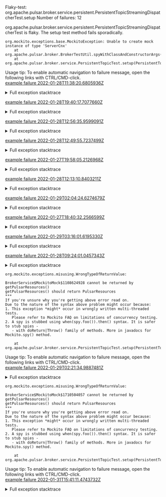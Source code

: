         
Flaky-test: org.apache.pulsar.broker.service.persistent.PersistentTopicStreamingDispatcherTest.setup
Number of failures: 12

org.apache.pulsar.broker.service.persistent.PersistentTopicStreamingDispatcherTest is flaky. The setup test method fails sporadically.

```
org.mockito.exceptions.base.MockitoException: Unable to create mock instance of type 'ServerCnx'
	at org.apache.pulsar.broker.BrokerTestUtil.spyWithClassAndConstructorArgs(BrokerTestUtil.java:43)
	at org.apache.pulsar.broker.service.PersistentTopicTest.setup(PersistentTopicTest.java:211)
```

Usage tip: To enable automatic navigation to failure message, open the following links with CTRL/CMD-click.  
[example failure 2022-01-28T11:38:20.6805936Z](https://github.com/apache/pulsar/runs/4979436344?check_suite_focus=true?check_suite_focus=true#step:9:2168)  


<details>
<summary>Full exception stacktrace</summary>
<code><pre>
org.mockito.exceptions.base.MockitoException: Unable to create mock instance of type 'ServerCnx'
	at org.apache.pulsar.broker.BrokerTestUtil.spyWithClassAndConstructorArgs(BrokerTestUtil.java:43)
	at org.apache.pulsar.broker.service.PersistentTopicTest.setup(PersistentTopicTest.java:211)
	at org.apache.pulsar.broker.service.persistent.PersistentTopicStreamingDispatcherTest.setup(PersistentTopicStreamingDispatcherTest.java:34)
	at org.testng.internal.MethodInvocationHelper.invokeMethod(MethodInvocationHelper.java:132)
	at org.testng.internal.MethodInvocationHelper.invokeMethodConsideringTimeout(MethodInvocationHelper.java:61)
	at org.testng.internal.ConfigInvoker.invokeConfigurationMethod(ConfigInvoker.java:366)
	at org.testng.internal.ConfigInvoker.invokeConfigurations(ConfigInvoker.java:320)
	at org.testng.internal.TestInvoker.runConfigMethods(TestInvoker.java:701)
	at org.testng.internal.TestInvoker.invokeMethod(TestInvoker.java:527)
	at org.testng.internal.TestInvoker.invokeTestMethod(TestInvoker.java:174)
	at org.testng.internal.MethodRunner.runInSequence(MethodRunner.java:46)
	at org.testng.internal.TestInvoker$MethodInvocationAgent.invoke(TestInvoker.java:822)
	at org.testng.internal.TestInvoker.invokeTestMethods(TestInvoker.java:147)
	at org.testng.internal.TestMethodWorker.invokeTestMethods(TestMethodWorker.java:146)
	at org.testng.internal.TestMethodWorker.run(TestMethodWorker.java:128)
	at java.base/java.util.ArrayList.forEach(ArrayList.java:1541)
	at org.testng.TestRunner.privateRun(TestRunner.java:764)
	at org.testng.TestRunner.run(TestRunner.java:585)
	at org.testng.SuiteRunner.runTest(SuiteRunner.java:384)
	at org.testng.SuiteRunner.runSequentially(SuiteRunner.java:378)
	at org.testng.SuiteRunner.privateRun(SuiteRunner.java:337)
	at org.testng.SuiteRunner.run(SuiteRunner.java:286)
	at org.testng.SuiteRunnerWorker.runSuite(SuiteRunnerWorker.java:53)
	at org.testng.SuiteRunnerWorker.run(SuiteRunnerWorker.java:96)
	at org.testng.TestNG.runSuitesSequentially(TestNG.java:1218)
	at org.testng.TestNG.runSuitesLocally(TestNG.java:1140)
	at org.testng.TestNG.runSuites(TestNG.java:1069)
	at org.testng.TestNG.run(TestNG.java:1037)
	at org.apache.maven.surefire.testng.TestNGExecutor.run(TestNGExecutor.java:135)
	at org.apache.maven.surefire.testng.TestNGDirectoryTestSuite.executeSingleClass(TestNGDirectoryTestSuite.java:112)
	at org.apache.maven.surefire.testng.TestNGDirectoryTestSuite.executeLazy(TestNGDirectoryTestSuite.java:123)
	at org.apache.maven.surefire.testng.TestNGDirectoryTestSuite.execute(TestNGDirectoryTestSuite.java:90)
	at org.apache.maven.surefire.testng.TestNGProvider.invoke(TestNGProvider.java:146)
	at org.apache.maven.surefire.booter.ForkedBooter.invokeProviderInSameClassLoader(ForkedBooter.java:384)
	at org.apache.maven.surefire.booter.ForkedBooter.runSuitesInProcess(ForkedBooter.java:345)
	at org.apache.maven.surefire.booter.ForkedBooter.execute(ForkedBooter.java:126)
	at org.apache.maven.surefire.booter.ForkedBooter.main(ForkedBooter.java:418)
Caused by: org.mockito.creation.instance.InstantiationException:
Unable to create instance of 'ServerCnx$MockitoMock$220343311'.
Please ensure the target class has a constructor that matches these argument types: [org.apache.pulsar.broker.PulsarService$MockitoMock$1313291560] and executes cleanly.
	... 37 more
Caused by: java.lang.reflect.InvocationTargetException
	at java.base/jdk.internal.reflect.NativeConstructorAccessorImpl.newInstance0(Native Method)
	at java.base/jdk.internal.reflect.NativeConstructorAccessorImpl.newInstance(NativeConstructorAccessorImpl.java:62)
	at java.base/jdk.internal.reflect.DelegatingConstructorAccessorImpl.newInstance(DelegatingConstructorAccessorImpl.java:45)
	at java.base/java.lang.reflect.Constructor.newInstance(Constructor.java:490)
	at org.mockito.internal.util.reflection.ReflectionMemberAccessor.lambda$newInstance$0(ReflectionMemberAccessor.java:29)
	at org.mockito.internal.util.reflection.ReflectionMemberAccessor.newInstance(ReflectionMemberAccessor.java:29)
	at org.mockito.internal.util.reflection.ReflectionMemberAccessor.newInstance(ReflectionMemberAccessor.java:20)
	at org.mockito.internal.creation.instance.ConstructorInstantiator.invokeConstructor(ConstructorInstantiator.java:70)
	at org.mockito.internal.creation.instance.ConstructorInstantiator.withParams(ConstructorInstantiator.java:53)
	at org.mockito.internal.creation.instance.ConstructorInstantiator.newInstance(ConstructorInstantiator.java:39)
	at org.mockito.internal.creation.bytebuddy.SubclassByteBuddyMockMaker.createMock(SubclassByteBuddyMockMaker.java:48)
	at org.mockito.internal.creation.bytebuddy.ByteBuddyMockMaker.createMock(ByteBuddyMockMaker.java:43)
	at org.powermock.api.mockito.mockmaker.PowerMockMaker.createMock(PowerMockMaker.java:41)
	at org.mockito.internal.util.MockUtil.createMock(MockUtil.java:53)
	at org.mockito.internal.MockitoCore.mock(MockitoCore.java:84)
	at org.mockito.Mockito.mock(Mockito.java:1964)
	at org.apache.pulsar.broker.BrokerTestUtil.spyWithClassAndConstructorArgs(BrokerTestUtil.java:43)
	at org.apache.pulsar.broker.service.PersistentTopicTest.setup(PersistentTopicTest.java:211)
	at org.apache.pulsar.broker.service.persistent.PersistentTopicStreamingDispatcherTest.setup(PersistentTopicStreamingDispatcherTest.java:34)
	at java.base/jdk.internal.reflect.NativeMethodAccessorImpl.invoke0(Native Method)
	at java.base/jdk.internal.reflect.NativeMethodAccessorImpl.invoke(NativeMethodAccessorImpl.java:62)
	at java.base/jdk.internal.reflect.DelegatingMethodAccessorImpl.invoke(DelegatingMethodAccessorImpl.java:43)
	at java.base/java.lang.reflect.Method.invoke(Method.java:566)
	... 34 more
Caused by: java.lang.NullPointerException
	at org.apache.pulsar.broker.service.ServerCnx.<init>(ServerCnx.java:234)
	at org.apache.pulsar.broker.service.ServerCnx.<init>(ServerCnx.java:230)
	at org.apache.pulsar.broker.service.ServerCnx$MockitoMock$220343311.<init>(Unknown Source)
	... 57 more

</pre></code>
</details>

[example failure 2022-01-28T19:40:17.7077660Z](https://github.com/apache/pulsar/runs/4985338436?check_suite_focus=true?check_suite_focus=true#step:9:4154)  


<details>
<summary>Full exception stacktrace</summary>
<code><pre>
org.mockito.exceptions.base.MockitoException: Unable to create mock instance of type 'ServerCnx'
	at org.apache.pulsar.broker.BrokerTestUtil.spyWithClassAndConstructorArgs(BrokerTestUtil.java:43)
	at org.apache.pulsar.broker.service.PersistentTopicTest.setup(PersistentTopicTest.java:211)
	at org.apache.pulsar.broker.service.persistent.PersistentTopicStreamingDispatcherTest.setup(PersistentTopicStreamingDispatcherTest.java:34)
	at org.testng.internal.MethodInvocationHelper.invokeMethod(MethodInvocationHelper.java:132)
	at org.testng.internal.MethodInvocationHelper.invokeMethodConsideringTimeout(MethodInvocationHelper.java:61)
	at org.testng.internal.ConfigInvoker.invokeConfigurationMethod(ConfigInvoker.java:366)
	at org.testng.internal.ConfigInvoker.invokeConfigurations(ConfigInvoker.java:320)
	at org.testng.internal.TestInvoker.runConfigMethods(TestInvoker.java:701)
	at org.testng.internal.TestInvoker.invokeMethod(TestInvoker.java:527)
	at org.testng.internal.TestInvoker.invokeTestMethod(TestInvoker.java:174)
	at org.testng.internal.MethodRunner.runInSequence(MethodRunner.java:46)
	at org.testng.internal.TestInvoker$MethodInvocationAgent.invoke(TestInvoker.java:822)
	at org.testng.internal.TestInvoker.invokeTestMethods(TestInvoker.java:147)
	at org.testng.internal.TestMethodWorker.invokeTestMethods(TestMethodWorker.java:146)
	at org.testng.internal.TestMethodWorker.run(TestMethodWorker.java:128)
	at java.base/java.util.ArrayList.forEach(ArrayList.java:1541)
	at org.testng.TestRunner.privateRun(TestRunner.java:764)
	at org.testng.TestRunner.run(TestRunner.java:585)
	at org.testng.SuiteRunner.runTest(SuiteRunner.java:384)
	at org.testng.SuiteRunner.runSequentially(SuiteRunner.java:378)
	at org.testng.SuiteRunner.privateRun(SuiteRunner.java:337)
	at org.testng.SuiteRunner.run(SuiteRunner.java:286)
	at org.testng.SuiteRunnerWorker.runSuite(SuiteRunnerWorker.java:53)
	at org.testng.SuiteRunnerWorker.run(SuiteRunnerWorker.java:96)
	at org.testng.TestNG.runSuitesSequentially(TestNG.java:1218)
	at org.testng.TestNG.runSuitesLocally(TestNG.java:1140)
	at org.testng.TestNG.runSuites(TestNG.java:1069)
	at org.testng.TestNG.run(TestNG.java:1037)
	at org.apache.maven.surefire.testng.TestNGExecutor.run(TestNGExecutor.java:135)
	at org.apache.maven.surefire.testng.TestNGDirectoryTestSuite.executeSingleClass(TestNGDirectoryTestSuite.java:112)
	at org.apache.maven.surefire.testng.TestNGDirectoryTestSuite.executeLazy(TestNGDirectoryTestSuite.java:123)
	at org.apache.maven.surefire.testng.TestNGDirectoryTestSuite.execute(TestNGDirectoryTestSuite.java:90)
	at org.apache.maven.surefire.testng.TestNGProvider.invoke(TestNGProvider.java:146)
	at org.apache.maven.surefire.booter.ForkedBooter.invokeProviderInSameClassLoader(ForkedBooter.java:384)
	at org.apache.maven.surefire.booter.ForkedBooter.runSuitesInProcess(ForkedBooter.java:345)
	at org.apache.maven.surefire.booter.ForkedBooter.execute(ForkedBooter.java:126)
	at org.apache.maven.surefire.booter.ForkedBooter.main(ForkedBooter.java:418)
Caused by: org.mockito.creation.instance.InstantiationException:
Unable to create instance of 'ServerCnx$MockitoMock$522057507'.
Please ensure the target class has a constructor that matches these argument types: [org.apache.pulsar.broker.PulsarService$MockitoMock$287677600] and executes cleanly.
	... 37 more
Caused by: java.lang.reflect.InvocationTargetException
	at java.base/jdk.internal.reflect.NativeConstructorAccessorImpl.newInstance0(Native Method)
	at java.base/jdk.internal.reflect.NativeConstructorAccessorImpl.newInstance(NativeConstructorAccessorImpl.java:62)
	at java.base/jdk.internal.reflect.DelegatingConstructorAccessorImpl.newInstance(DelegatingConstructorAccessorImpl.java:45)
	at java.base/java.lang.reflect.Constructor.newInstance(Constructor.java:490)
	at org.mockito.internal.util.reflection.ReflectionMemberAccessor.lambda$newInstance$0(ReflectionMemberAccessor.java:29)
	at org.mockito.internal.util.reflection.ReflectionMemberAccessor.newInstance(ReflectionMemberAccessor.java:29)
	at org.mockito.internal.util.reflection.ReflectionMemberAccessor.newInstance(ReflectionMemberAccessor.java:20)
	at org.mockito.internal.creation.instance.ConstructorInstantiator.invokeConstructor(ConstructorInstantiator.java:70)
	at org.mockito.internal.creation.instance.ConstructorInstantiator.withParams(ConstructorInstantiator.java:53)
	at org.mockito.internal.creation.instance.ConstructorInstantiator.newInstance(ConstructorInstantiator.java:39)
	at org.mockito.internal.creation.bytebuddy.SubclassByteBuddyMockMaker.createMock(SubclassByteBuddyMockMaker.java:48)
	at org.mockito.internal.creation.bytebuddy.ByteBuddyMockMaker.createMock(ByteBuddyMockMaker.java:43)
	at org.powermock.api.mockito.mockmaker.PowerMockMaker.createMock(PowerMockMaker.java:41)
	at org.mockito.internal.util.MockUtil.createMock(MockUtil.java:53)
	at org.mockito.internal.MockitoCore.mock(MockitoCore.java:84)
	at org.mockito.Mockito.mock(Mockito.java:1964)
	at org.apache.pulsar.broker.BrokerTestUtil.spyWithClassAndConstructorArgs(BrokerTestUtil.java:43)
	at org.apache.pulsar.broker.service.PersistentTopicTest.setup(PersistentTopicTest.java:211)
	at org.apache.pulsar.broker.service.persistent.PersistentTopicStreamingDispatcherTest.setup(PersistentTopicStreamingDispatcherTest.java:34)
	at java.base/jdk.internal.reflect.NativeMethodAccessorImpl.invoke0(Native Method)
	at java.base/jdk.internal.reflect.NativeMethodAccessorImpl.invoke(NativeMethodAccessorImpl.java:62)
	at java.base/jdk.internal.reflect.DelegatingMethodAccessorImpl.invoke(DelegatingMethodAccessorImpl.java:43)
	at java.base/java.lang.reflect.Method.invoke(Method.java:566)
	... 34 more
Caused by: java.lang.NullPointerException
	at org.apache.pulsar.broker.service.ServerCnx.<init>(ServerCnx.java:234)
	at org.apache.pulsar.broker.service.ServerCnx.<init>(ServerCnx.java:230)
	at org.apache.pulsar.broker.service.ServerCnx$MockitoMock$522057507.<init>(Unknown Source)
	... 57 more

</pre></code>
</details>

[example failure 2022-01-28T12:56:35.9599091Z](https://github.com/apache/pulsar/runs/4980584137?check_suite_focus=true?check_suite_focus=true#step:9:4134)  


<details>
<summary>Full exception stacktrace</summary>
<code><pre>
org.mockito.exceptions.base.MockitoException: Unable to create mock instance of type 'ServerCnx'
	at org.apache.pulsar.broker.BrokerTestUtil.spyWithClassAndConstructorArgs(BrokerTestUtil.java:43)
	at org.apache.pulsar.broker.service.PersistentTopicTest.setup(PersistentTopicTest.java:211)
	at org.apache.pulsar.broker.service.persistent.PersistentTopicStreamingDispatcherTest.setup(PersistentTopicStreamingDispatcherTest.java:34)
	at org.testng.internal.MethodInvocationHelper.invokeMethod(MethodInvocationHelper.java:132)
	at org.testng.internal.MethodInvocationHelper.invokeMethodConsideringTimeout(MethodInvocationHelper.java:61)
	at org.testng.internal.ConfigInvoker.invokeConfigurationMethod(ConfigInvoker.java:366)
	at org.testng.internal.ConfigInvoker.invokeConfigurations(ConfigInvoker.java:320)
	at org.testng.internal.TestInvoker.runConfigMethods(TestInvoker.java:701)
	at org.testng.internal.TestInvoker.invokeMethod(TestInvoker.java:527)
	at org.testng.internal.TestInvoker.invokeTestMethod(TestInvoker.java:174)
	at org.testng.internal.MethodRunner.runInSequence(MethodRunner.java:46)
	at org.testng.internal.TestInvoker$MethodInvocationAgent.invoke(TestInvoker.java:822)
	at org.testng.internal.TestInvoker.invokeTestMethods(TestInvoker.java:147)
	at org.testng.internal.TestMethodWorker.invokeTestMethods(TestMethodWorker.java:146)
	at org.testng.internal.TestMethodWorker.run(TestMethodWorker.java:128)
	at java.base/java.util.ArrayList.forEach(ArrayList.java:1541)
	at org.testng.TestRunner.privateRun(TestRunner.java:764)
	at org.testng.TestRunner.run(TestRunner.java:585)
	at org.testng.SuiteRunner.runTest(SuiteRunner.java:384)
	at org.testng.SuiteRunner.runSequentially(SuiteRunner.java:378)
	at org.testng.SuiteRunner.privateRun(SuiteRunner.java:337)
	at org.testng.SuiteRunner.run(SuiteRunner.java:286)
	at org.testng.SuiteRunnerWorker.runSuite(SuiteRunnerWorker.java:53)
	at org.testng.SuiteRunnerWorker.run(SuiteRunnerWorker.java:96)
	at org.testng.TestNG.runSuitesSequentially(TestNG.java:1218)
	at org.testng.TestNG.runSuitesLocally(TestNG.java:1140)
	at org.testng.TestNG.runSuites(TestNG.java:1069)
	at org.testng.TestNG.run(TestNG.java:1037)
	at org.apache.maven.surefire.testng.TestNGExecutor.run(TestNGExecutor.java:135)
	at org.apache.maven.surefire.testng.TestNGDirectoryTestSuite.executeSingleClass(TestNGDirectoryTestSuite.java:112)
	at org.apache.maven.surefire.testng.TestNGDirectoryTestSuite.executeLazy(TestNGDirectoryTestSuite.java:123)
	at org.apache.maven.surefire.testng.TestNGDirectoryTestSuite.execute(TestNGDirectoryTestSuite.java:90)
	at org.apache.maven.surefire.testng.TestNGProvider.invoke(TestNGProvider.java:146)
	at org.apache.maven.surefire.booter.ForkedBooter.invokeProviderInSameClassLoader(ForkedBooter.java:384)
	at org.apache.maven.surefire.booter.ForkedBooter.runSuitesInProcess(ForkedBooter.java:345)
	at org.apache.maven.surefire.booter.ForkedBooter.execute(ForkedBooter.java:126)
	at org.apache.maven.surefire.booter.ForkedBooter.main(ForkedBooter.java:418)
Caused by: org.mockito.creation.instance.InstantiationException:
Unable to create instance of 'ServerCnx$MockitoMock$1711379521'.
Please ensure the target class has a constructor that matches these argument types: [org.apache.pulsar.broker.PulsarService$MockitoMock$1517600639] and executes cleanly.
	... 37 more
Caused by: java.lang.reflect.InvocationTargetException
	at java.base/jdk.internal.reflect.NativeConstructorAccessorImpl.newInstance0(Native Method)
	at java.base/jdk.internal.reflect.NativeConstructorAccessorImpl.newInstance(NativeConstructorAccessorImpl.java:62)
	at java.base/jdk.internal.reflect.DelegatingConstructorAccessorImpl.newInstance(DelegatingConstructorAccessorImpl.java:45)
	at java.base/java.lang.reflect.Constructor.newInstance(Constructor.java:490)
	at org.mockito.internal.util.reflection.ReflectionMemberAccessor.lambda$newInstance$0(ReflectionMemberAccessor.java:29)
	at org.mockito.internal.util.reflection.ReflectionMemberAccessor.newInstance(ReflectionMemberAccessor.java:29)
	at org.mockito.internal.util.reflection.ReflectionMemberAccessor.newInstance(ReflectionMemberAccessor.java:20)
	at org.mockito.internal.creation.instance.ConstructorInstantiator.invokeConstructor(ConstructorInstantiator.java:70)
	at org.mockito.internal.creation.instance.ConstructorInstantiator.withParams(ConstructorInstantiator.java:53)
	at org.mockito.internal.creation.instance.ConstructorInstantiator.newInstance(ConstructorInstantiator.java:39)
	at org.mockito.internal.creation.bytebuddy.SubclassByteBuddyMockMaker.createMock(SubclassByteBuddyMockMaker.java:48)
	at org.mockito.internal.creation.bytebuddy.ByteBuddyMockMaker.createMock(ByteBuddyMockMaker.java:43)
	at org.powermock.api.mockito.mockmaker.PowerMockMaker.createMock(PowerMockMaker.java:41)
	at org.mockito.internal.util.MockUtil.createMock(MockUtil.java:53)
	at org.mockito.internal.MockitoCore.mock(MockitoCore.java:84)
	at org.mockito.Mockito.mock(Mockito.java:1964)
	at org.apache.pulsar.broker.BrokerTestUtil.spyWithClassAndConstructorArgs(BrokerTestUtil.java:43)
	at org.apache.pulsar.broker.service.PersistentTopicTest.setup(PersistentTopicTest.java:211)
	at org.apache.pulsar.broker.service.persistent.PersistentTopicStreamingDispatcherTest.setup(PersistentTopicStreamingDispatcherTest.java:34)
	at java.base/jdk.internal.reflect.NativeMethodAccessorImpl.invoke0(Native Method)
	at java.base/jdk.internal.reflect.NativeMethodAccessorImpl.invoke(NativeMethodAccessorImpl.java:62)
	at java.base/jdk.internal.reflect.DelegatingMethodAccessorImpl.invoke(DelegatingMethodAccessorImpl.java:43)
	at java.base/java.lang.reflect.Method.invoke(Method.java:566)
	... 34 more
Caused by: java.lang.NullPointerException
	at org.apache.pulsar.broker.service.ServerCnx.<init>(ServerCnx.java:234)
	at org.apache.pulsar.broker.service.ServerCnx.<init>(ServerCnx.java:230)
	at org.apache.pulsar.broker.service.ServerCnx$MockitoMock$1711379521.<init>(Unknown Source)
	... 57 more

</pre></code>
</details>

[example failure 2022-01-28T12:49:55.7237499Z](https://github.com/apache/pulsar/runs/4980324517?check_suite_focus=true?check_suite_focus=true#step:9:4071)  


<details>
<summary>Full exception stacktrace</summary>
<code><pre>
org.mockito.exceptions.base.MockitoException: Unable to create mock instance of type 'ServerCnx'
	at org.apache.pulsar.broker.BrokerTestUtil.spyWithClassAndConstructorArgs(BrokerTestUtil.java:43)
	at org.apache.pulsar.broker.service.PersistentTopicTest.setup(PersistentTopicTest.java:211)
	at org.apache.pulsar.broker.service.persistent.PersistentTopicStreamingDispatcherTest.setup(PersistentTopicStreamingDispatcherTest.java:34)
	at org.testng.internal.MethodInvocationHelper.invokeMethod(MethodInvocationHelper.java:132)
	at org.testng.internal.MethodInvocationHelper.invokeMethodConsideringTimeout(MethodInvocationHelper.java:61)
	at org.testng.internal.ConfigInvoker.invokeConfigurationMethod(ConfigInvoker.java:366)
	at org.testng.internal.ConfigInvoker.invokeConfigurations(ConfigInvoker.java:320)
	at org.testng.internal.TestInvoker.runConfigMethods(TestInvoker.java:701)
	at org.testng.internal.TestInvoker.invokeMethod(TestInvoker.java:527)
	at org.testng.internal.TestInvoker.invokeTestMethod(TestInvoker.java:174)
	at org.testng.internal.MethodRunner.runInSequence(MethodRunner.java:46)
	at org.testng.internal.TestInvoker$MethodInvocationAgent.invoke(TestInvoker.java:822)
	at org.testng.internal.TestInvoker.invokeTestMethods(TestInvoker.java:147)
	at org.testng.internal.TestMethodWorker.invokeTestMethods(TestMethodWorker.java:146)
	at org.testng.internal.TestMethodWorker.run(TestMethodWorker.java:128)
	at java.base/java.util.ArrayList.forEach(ArrayList.java:1541)
	at org.testng.TestRunner.privateRun(TestRunner.java:764)
	at org.testng.TestRunner.run(TestRunner.java:585)
	at org.testng.SuiteRunner.runTest(SuiteRunner.java:384)
	at org.testng.SuiteRunner.runSequentially(SuiteRunner.java:378)
	at org.testng.SuiteRunner.privateRun(SuiteRunner.java:337)
	at org.testng.SuiteRunner.run(SuiteRunner.java:286)
	at org.testng.SuiteRunnerWorker.runSuite(SuiteRunnerWorker.java:53)
	at org.testng.SuiteRunnerWorker.run(SuiteRunnerWorker.java:96)
	at org.testng.TestNG.runSuitesSequentially(TestNG.java:1218)
	at org.testng.TestNG.runSuitesLocally(TestNG.java:1140)
	at org.testng.TestNG.runSuites(TestNG.java:1069)
	at org.testng.TestNG.run(TestNG.java:1037)
	at org.apache.maven.surefire.testng.TestNGExecutor.run(TestNGExecutor.java:135)
	at org.apache.maven.surefire.testng.TestNGDirectoryTestSuite.executeSingleClass(TestNGDirectoryTestSuite.java:112)
	at org.apache.maven.surefire.testng.TestNGDirectoryTestSuite.executeLazy(TestNGDirectoryTestSuite.java:123)
	at org.apache.maven.surefire.testng.TestNGDirectoryTestSuite.execute(TestNGDirectoryTestSuite.java:90)
	at org.apache.maven.surefire.testng.TestNGProvider.invoke(TestNGProvider.java:146)
	at org.apache.maven.surefire.booter.ForkedBooter.invokeProviderInSameClassLoader(ForkedBooter.java:384)
	at org.apache.maven.surefire.booter.ForkedBooter.runSuitesInProcess(ForkedBooter.java:345)
	at org.apache.maven.surefire.booter.ForkedBooter.execute(ForkedBooter.java:126)
	at org.apache.maven.surefire.booter.ForkedBooter.main(ForkedBooter.java:418)
Caused by: org.mockito.creation.instance.InstantiationException:
Unable to create instance of 'ServerCnx$MockitoMock$884747649'.
Please ensure the target class has a constructor that matches these argument types: [org.apache.pulsar.broker.PulsarService$MockitoMock$1292032359] and executes cleanly.
	... 37 more
Caused by: java.lang.reflect.InvocationTargetException
	at jdk.internal.reflect.GeneratedConstructorAccessor212.newInstance(Unknown Source)
	at java.base/jdk.internal.reflect.DelegatingConstructorAccessorImpl.newInstance(DelegatingConstructorAccessorImpl.java:45)
	at java.base/java.lang.reflect.Constructor.newInstance(Constructor.java:490)
	at org.mockito.internal.util.reflection.ReflectionMemberAccessor.lambda$newInstance$0(ReflectionMemberAccessor.java:29)
	at org.mockito.internal.util.reflection.ReflectionMemberAccessor.newInstance(ReflectionMemberAccessor.java:29)
	at org.mockito.internal.util.reflection.ReflectionMemberAccessor.newInstance(ReflectionMemberAccessor.java:20)
	at org.mockito.internal.creation.instance.ConstructorInstantiator.invokeConstructor(ConstructorInstantiator.java:70)
	at org.mockito.internal.creation.instance.ConstructorInstantiator.withParams(ConstructorInstantiator.java:53)
	at org.mockito.internal.creation.instance.ConstructorInstantiator.newInstance(ConstructorInstantiator.java:39)
	at org.mockito.internal.creation.bytebuddy.SubclassByteBuddyMockMaker.createMock(SubclassByteBuddyMockMaker.java:48)
	at org.mockito.internal.creation.bytebuddy.ByteBuddyMockMaker.createMock(ByteBuddyMockMaker.java:43)
	at org.powermock.api.mockito.mockmaker.PowerMockMaker.createMock(PowerMockMaker.java:41)
	at org.mockito.internal.util.MockUtil.createMock(MockUtil.java:53)
	at org.mockito.internal.MockitoCore.mock(MockitoCore.java:84)
	at org.mockito.Mockito.mock(Mockito.java:1964)
	at org.apache.pulsar.broker.BrokerTestUtil.spyWithClassAndConstructorArgs(BrokerTestUtil.java:43)
	at org.apache.pulsar.broker.service.PersistentTopicTest.setup(PersistentTopicTest.java:211)
	at org.apache.pulsar.broker.service.persistent.PersistentTopicStreamingDispatcherTest.setup(PersistentTopicStreamingDispatcherTest.java:34)
	at jdk.internal.reflect.GeneratedMethodAccessor332.invoke(Unknown Source)
	at java.base/jdk.internal.reflect.DelegatingMethodAccessorImpl.invoke(DelegatingMethodAccessorImpl.java:43)
	at java.base/java.lang.reflect.Method.invoke(Method.java:566)
	... 34 more
Caused by: java.lang.NullPointerException
	at org.apache.pulsar.broker.service.ServerCnx.<init>(ServerCnx.java:234)
	at org.apache.pulsar.broker.service.ServerCnx.<init>(ServerCnx.java:230)
	at org.apache.pulsar.broker.service.ServerCnx$MockitoMock$884747649.<init>(Unknown Source)
	... 55 more

</pre></code>
</details>

[example failure 2022-01-27T19:58:05.2126968Z](https://github.com/apache/pulsar/runs/4971515684?check_suite_focus=true?check_suite_focus=true#step:9:1174)  


<details>
<summary>Full exception stacktrace</summary>
<code><pre>
org.mockito.exceptions.base.MockitoException: Unable to create mock instance of type 'ServerCnx'
	at org.apache.pulsar.broker.BrokerTestUtil.spyWithClassAndConstructorArgs(BrokerTestUtil.java:43)
	at org.apache.pulsar.broker.service.PersistentTopicTest.setup(PersistentTopicTest.java:211)
	at org.apache.pulsar.broker.service.persistent.PersistentTopicStreamingDispatcherTest.setup(PersistentTopicStreamingDispatcherTest.java:34)
	at org.testng.internal.MethodInvocationHelper.invokeMethod(MethodInvocationHelper.java:132)
	at org.testng.internal.MethodInvocationHelper.invokeMethodConsideringTimeout(MethodInvocationHelper.java:61)
	at org.testng.internal.ConfigInvoker.invokeConfigurationMethod(ConfigInvoker.java:366)
	at org.testng.internal.ConfigInvoker.invokeConfigurations(ConfigInvoker.java:320)
	at org.testng.internal.TestInvoker.runConfigMethods(TestInvoker.java:701)
	at org.testng.internal.TestInvoker.invokeMethod(TestInvoker.java:527)
	at org.testng.internal.TestInvoker.invokeTestMethod(TestInvoker.java:174)
	at org.testng.internal.MethodRunner.runInSequence(MethodRunner.java:46)
	at org.testng.internal.TestInvoker$MethodInvocationAgent.invoke(TestInvoker.java:822)
	at org.testng.internal.TestInvoker.invokeTestMethods(TestInvoker.java:147)
	at org.testng.internal.TestMethodWorker.invokeTestMethods(TestMethodWorker.java:146)
	at org.testng.internal.TestMethodWorker.run(TestMethodWorker.java:128)
	at java.base/java.util.ArrayList.forEach(ArrayList.java:1541)
	at org.testng.TestRunner.privateRun(TestRunner.java:764)
	at org.testng.TestRunner.run(TestRunner.java:585)
	at org.testng.SuiteRunner.runTest(SuiteRunner.java:384)
	at org.testng.SuiteRunner.runSequentially(SuiteRunner.java:378)
	at org.testng.SuiteRunner.privateRun(SuiteRunner.java:337)
	at org.testng.SuiteRunner.run(SuiteRunner.java:286)
	at org.testng.SuiteRunnerWorker.runSuite(SuiteRunnerWorker.java:53)
	at org.testng.SuiteRunnerWorker.run(SuiteRunnerWorker.java:96)
	at org.testng.TestNG.runSuitesSequentially(TestNG.java:1218)
	at org.testng.TestNG.runSuitesLocally(TestNG.java:1140)
	at org.testng.TestNG.runSuites(TestNG.java:1069)
	at org.testng.TestNG.run(TestNG.java:1037)
	at org.apache.maven.surefire.testng.TestNGExecutor.run(TestNGExecutor.java:135)
	at org.apache.maven.surefire.testng.TestNGDirectoryTestSuite.executeSingleClass(TestNGDirectoryTestSuite.java:112)
	at org.apache.maven.surefire.testng.TestNGDirectoryTestSuite.executeLazy(TestNGDirectoryTestSuite.java:123)
	at org.apache.maven.surefire.testng.TestNGDirectoryTestSuite.execute(TestNGDirectoryTestSuite.java:90)
	at org.apache.maven.surefire.testng.TestNGProvider.invoke(TestNGProvider.java:146)
	at org.apache.maven.surefire.booter.ForkedBooter.invokeProviderInSameClassLoader(ForkedBooter.java:384)
	at org.apache.maven.surefire.booter.ForkedBooter.runSuitesInProcess(ForkedBooter.java:345)
	at org.apache.maven.surefire.booter.ForkedBooter.execute(ForkedBooter.java:126)
	at org.apache.maven.surefire.booter.ForkedBooter.main(ForkedBooter.java:418)
Caused by: org.mockito.creation.instance.InstantiationException:
Unable to create instance of 'ServerCnx$MockitoMock$1367826524'.
Please ensure the target class has a constructor that matches these argument types: [org.apache.pulsar.broker.PulsarService$MockitoMock$839678705] and executes cleanly.
	... 37 more
Caused by: java.lang.reflect.InvocationTargetException
	at jdk.internal.reflect.GeneratedConstructorAccessor225.newInstance(Unknown Source)
	at java.base/jdk.internal.reflect.DelegatingConstructorAccessorImpl.newInstance(DelegatingConstructorAccessorImpl.java:45)
	at java.base/java.lang.reflect.Constructor.newInstance(Constructor.java:490)
	at org.mockito.internal.util.reflection.ReflectionMemberAccessor.lambda$newInstance$0(ReflectionMemberAccessor.java:29)
	at org.mockito.internal.util.reflection.ReflectionMemberAccessor.newInstance(ReflectionMemberAccessor.java:29)
	at org.mockito.internal.util.reflection.ReflectionMemberAccessor.newInstance(ReflectionMemberAccessor.java:20)
	at org.mockito.internal.creation.instance.ConstructorInstantiator.invokeConstructor(ConstructorInstantiator.java:70)
	at org.mockito.internal.creation.instance.ConstructorInstantiator.withParams(ConstructorInstantiator.java:53)
	at org.mockito.internal.creation.instance.ConstructorInstantiator.newInstance(ConstructorInstantiator.java:39)
	at org.mockito.internal.creation.bytebuddy.SubclassByteBuddyMockMaker.createMock(SubclassByteBuddyMockMaker.java:48)
	at org.mockito.internal.creation.bytebuddy.ByteBuddyMockMaker.createMock(ByteBuddyMockMaker.java:43)
	at org.powermock.api.mockito.mockmaker.PowerMockMaker.createMock(PowerMockMaker.java:41)
	at org.mockito.internal.util.MockUtil.createMock(MockUtil.java:53)
	at org.mockito.internal.MockitoCore.mock(MockitoCore.java:84)
	at org.mockito.Mockito.mock(Mockito.java:1964)
	at org.apache.pulsar.broker.BrokerTestUtil.spyWithClassAndConstructorArgs(BrokerTestUtil.java:43)
	at org.apache.pulsar.broker.service.PersistentTopicTest.setup(PersistentTopicTest.java:211)
	at org.apache.pulsar.broker.service.persistent.PersistentTopicStreamingDispatcherTest.setup(PersistentTopicStreamingDispatcherTest.java:34)
	at jdk.internal.reflect.GeneratedMethodAccessor341.invoke(Unknown Source)
	at java.base/jdk.internal.reflect.DelegatingMethodAccessorImpl.invoke(DelegatingMethodAccessorImpl.java:43)
	at java.base/java.lang.reflect.Method.invoke(Method.java:566)
	... 34 more
Caused by: java.lang.NullPointerException
	at org.apache.pulsar.broker.service.ServerCnx.<init>(ServerCnx.java:234)
	at org.apache.pulsar.broker.service.ServerCnx.<init>(ServerCnx.java:230)
	at org.apache.pulsar.broker.service.ServerCnx$MockitoMock$1367826524.<init>(Unknown Source)
	... 55 more

</pre></code>
</details>

[example failure 2022-01-28T12:13:10.8403211Z](https://github.com/apache/pulsar/runs/4980157545?check_suite_focus=true?check_suite_focus=true#step:9:308)  


<details>
<summary>Full exception stacktrace</summary>
<code><pre>
org.mockito.exceptions.base.MockitoException: Unable to create mock instance of type 'ServerCnx'
	at org.apache.pulsar.broker.BrokerTestUtil.spyWithClassAndConstructorArgs(BrokerTestUtil.java:43)
	at org.apache.pulsar.broker.service.PersistentTopicTest.setup(PersistentTopicTest.java:211)
	at org.apache.pulsar.broker.service.persistent.PersistentTopicStreamingDispatcherTest.setup(PersistentTopicStreamingDispatcherTest.java:34)
	at org.testng.internal.MethodInvocationHelper.invokeMethod(MethodInvocationHelper.java:132)
	at org.testng.internal.MethodInvocationHelper.invokeMethodConsideringTimeout(MethodInvocationHelper.java:61)
	at org.testng.internal.ConfigInvoker.invokeConfigurationMethod(ConfigInvoker.java:366)
	at org.testng.internal.ConfigInvoker.invokeConfigurations(ConfigInvoker.java:320)
	at org.testng.internal.TestInvoker.runConfigMethods(TestInvoker.java:701)
	at org.testng.internal.TestInvoker.invokeMethod(TestInvoker.java:527)
	at org.testng.internal.TestInvoker.invokeTestMethod(TestInvoker.java:174)
	at org.testng.internal.MethodRunner.runInSequence(MethodRunner.java:46)
	at org.testng.internal.TestInvoker$MethodInvocationAgent.invoke(TestInvoker.java:822)
	at org.testng.internal.TestInvoker.invokeTestMethods(TestInvoker.java:147)
	at org.testng.internal.TestMethodWorker.invokeTestMethods(TestMethodWorker.java:146)
	at org.testng.internal.TestMethodWorker.run(TestMethodWorker.java:128)
	at java.base/java.util.ArrayList.forEach(ArrayList.java:1541)
	at org.testng.TestRunner.privateRun(TestRunner.java:764)
	at org.testng.TestRunner.run(TestRunner.java:585)
	at org.testng.SuiteRunner.runTest(SuiteRunner.java:384)
	at org.testng.SuiteRunner.runSequentially(SuiteRunner.java:378)
	at org.testng.SuiteRunner.privateRun(SuiteRunner.java:337)
	at org.testng.SuiteRunner.run(SuiteRunner.java:286)
	at org.testng.SuiteRunnerWorker.runSuite(SuiteRunnerWorker.java:53)
	at org.testng.SuiteRunnerWorker.run(SuiteRunnerWorker.java:96)
	at org.testng.TestNG.runSuitesSequentially(TestNG.java:1218)
	at org.testng.TestNG.runSuitesLocally(TestNG.java:1140)
	at org.testng.TestNG.runSuites(TestNG.java:1069)
	at org.testng.TestNG.run(TestNG.java:1037)
	at org.apache.maven.surefire.testng.TestNGExecutor.run(TestNGExecutor.java:135)
	at org.apache.maven.surefire.testng.TestNGDirectoryTestSuite.executeSingleClass(TestNGDirectoryTestSuite.java:112)
	at org.apache.maven.surefire.testng.TestNGDirectoryTestSuite.executeLazy(TestNGDirectoryTestSuite.java:123)
	at org.apache.maven.surefire.testng.TestNGDirectoryTestSuite.execute(TestNGDirectoryTestSuite.java:90)
	at org.apache.maven.surefire.testng.TestNGProvider.invoke(TestNGProvider.java:146)
	at org.apache.maven.surefire.booter.ForkedBooter.invokeProviderInSameClassLoader(ForkedBooter.java:384)
	at org.apache.maven.surefire.booter.ForkedBooter.runSuitesInProcess(ForkedBooter.java:345)
	at org.apache.maven.surefire.booter.ForkedBooter.execute(ForkedBooter.java:126)
	at org.apache.maven.surefire.booter.ForkedBooter.main(ForkedBooter.java:418)
Caused by: org.mockito.creation.instance.InstantiationException:
Unable to create instance of 'ServerCnx$MockitoMock$1015677965'.
Please ensure the target class has a constructor that matches these argument types: [org.apache.pulsar.broker.PulsarService$MockitoMock$1160941992] and executes cleanly.
	... 37 more
Caused by: java.lang.reflect.InvocationTargetException
	at jdk.internal.reflect.GeneratedConstructorAccessor233.newInstance(Unknown Source)
	at java.base/jdk.internal.reflect.DelegatingConstructorAccessorImpl.newInstance(DelegatingConstructorAccessorImpl.java:45)
	at java.base/java.lang.reflect.Constructor.newInstance(Constructor.java:490)
	at org.mockito.internal.util.reflection.ReflectionMemberAccessor.lambda$newInstance$0(ReflectionMemberAccessor.java:29)
	at org.mockito.internal.util.reflection.ReflectionMemberAccessor.newInstance(ReflectionMemberAccessor.java:29)
	at org.mockito.internal.util.reflection.ReflectionMemberAccessor.newInstance(ReflectionMemberAccessor.java:20)
	at org.mockito.internal.creation.instance.ConstructorInstantiator.invokeConstructor(ConstructorInstantiator.java:70)
	at org.mockito.internal.creation.instance.ConstructorInstantiator.withParams(ConstructorInstantiator.java:53)
	at org.mockito.internal.creation.instance.ConstructorInstantiator.newInstance(ConstructorInstantiator.java:39)
	at org.mockito.internal.creation.bytebuddy.SubclassByteBuddyMockMaker.createMock(SubclassByteBuddyMockMaker.java:48)
	at org.mockito.internal.creation.bytebuddy.ByteBuddyMockMaker.createMock(ByteBuddyMockMaker.java:43)
	at org.powermock.api.mockito.mockmaker.PowerMockMaker.createMock(PowerMockMaker.java:41)
	at org.mockito.internal.util.MockUtil.createMock(MockUtil.java:53)
	at org.mockito.internal.MockitoCore.mock(MockitoCore.java:84)
	at org.mockito.Mockito.mock(Mockito.java:1964)
	at org.apache.pulsar.broker.BrokerTestUtil.spyWithClassAndConstructorArgs(BrokerTestUtil.java:43)
	at org.apache.pulsar.broker.service.PersistentTopicTest.setup(PersistentTopicTest.java:211)
	at org.apache.pulsar.broker.service.persistent.PersistentTopicStreamingDispatcherTest.setup(PersistentTopicStreamingDispatcherTest.java:34)
	at jdk.internal.reflect.GeneratedMethodAccessor216.invoke(Unknown Source)
	at java.base/jdk.internal.reflect.DelegatingMethodAccessorImpl.invoke(DelegatingMethodAccessorImpl.java:43)
	at java.base/java.lang.reflect.Method.invoke(Method.java:566)
	... 34 more
Caused by: java.lang.NullPointerException
	at org.apache.pulsar.broker.service.ServerCnx.<init>(ServerCnx.java:234)
	at org.apache.pulsar.broker.service.ServerCnx.<init>(ServerCnx.java:230)
	at org.apache.pulsar.broker.service.ServerCnx$MockitoMock$1015677965.<init>(Unknown Source)
	... 55 more

</pre></code>
</details>

[example failure 2022-01-29T02:04:24.6274679Z](https://github.com/apache/pulsar/runs/4988541970?check_suite_focus=true?check_suite_focus=true#step:9:308)  


<details>
<summary>Full exception stacktrace</summary>
<code><pre>
org.mockito.exceptions.base.MockitoException: Unable to create mock instance of type 'ServerCnx'
	at org.apache.pulsar.broker.BrokerTestUtil.spyWithClassAndConstructorArgs(BrokerTestUtil.java:43)
	at org.apache.pulsar.broker.service.PersistentTopicTest.setup(PersistentTopicTest.java:211)
	at org.apache.pulsar.broker.service.persistent.PersistentTopicStreamingDispatcherTest.setup(PersistentTopicStreamingDispatcherTest.java:34)
	at org.testng.internal.MethodInvocationHelper.invokeMethod(MethodInvocationHelper.java:132)
	at org.testng.internal.MethodInvocationHelper.invokeMethodConsideringTimeout(MethodInvocationHelper.java:61)
	at org.testng.internal.ConfigInvoker.invokeConfigurationMethod(ConfigInvoker.java:366)
	at org.testng.internal.ConfigInvoker.invokeConfigurations(ConfigInvoker.java:320)
	at org.testng.internal.TestInvoker.runConfigMethods(TestInvoker.java:701)
	at org.testng.internal.TestInvoker.invokeMethod(TestInvoker.java:527)
	at org.testng.internal.TestInvoker.invokeTestMethod(TestInvoker.java:174)
	at org.testng.internal.MethodRunner.runInSequence(MethodRunner.java:46)
	at org.testng.internal.TestInvoker$MethodInvocationAgent.invoke(TestInvoker.java:822)
	at org.testng.internal.TestInvoker.invokeTestMethods(TestInvoker.java:147)
	at org.testng.internal.TestMethodWorker.invokeTestMethods(TestMethodWorker.java:146)
	at org.testng.internal.TestMethodWorker.run(TestMethodWorker.java:128)
	at java.base/java.util.ArrayList.forEach(ArrayList.java:1541)
	at org.testng.TestRunner.privateRun(TestRunner.java:764)
	at org.testng.TestRunner.run(TestRunner.java:585)
	at org.testng.SuiteRunner.runTest(SuiteRunner.java:384)
	at org.testng.SuiteRunner.runSequentially(SuiteRunner.java:378)
	at org.testng.SuiteRunner.privateRun(SuiteRunner.java:337)
	at org.testng.SuiteRunner.run(SuiteRunner.java:286)
	at org.testng.SuiteRunnerWorker.runSuite(SuiteRunnerWorker.java:53)
	at org.testng.SuiteRunnerWorker.run(SuiteRunnerWorker.java:96)
	at org.testng.TestNG.runSuitesSequentially(TestNG.java:1218)
	at org.testng.TestNG.runSuitesLocally(TestNG.java:1140)
	at org.testng.TestNG.runSuites(TestNG.java:1069)
	at org.testng.TestNG.run(TestNG.java:1037)
	at org.apache.maven.surefire.testng.TestNGExecutor.run(TestNGExecutor.java:135)
	at org.apache.maven.surefire.testng.TestNGDirectoryTestSuite.executeSingleClass(TestNGDirectoryTestSuite.java:112)
	at org.apache.maven.surefire.testng.TestNGDirectoryTestSuite.executeLazy(TestNGDirectoryTestSuite.java:123)
	at org.apache.maven.surefire.testng.TestNGDirectoryTestSuite.execute(TestNGDirectoryTestSuite.java:90)
	at org.apache.maven.surefire.testng.TestNGProvider.invoke(TestNGProvider.java:146)
	at org.apache.maven.surefire.booter.ForkedBooter.invokeProviderInSameClassLoader(ForkedBooter.java:384)
	at org.apache.maven.surefire.booter.ForkedBooter.runSuitesInProcess(ForkedBooter.java:345)
	at org.apache.maven.surefire.booter.ForkedBooter.execute(ForkedBooter.java:126)
	at org.apache.maven.surefire.booter.ForkedBooter.main(ForkedBooter.java:418)
Caused by: org.mockito.creation.instance.InstantiationException:
Unable to create instance of 'ServerCnx$MockitoMock$1902068617'.
Please ensure the target class has a constructor that matches these argument types: [org.apache.pulsar.broker.PulsarService$MockitoMock$1974733822] and executes cleanly.
	... 37 more
Caused by: java.lang.reflect.InvocationTargetException
	at jdk.internal.reflect.GeneratedConstructorAccessor241.newInstance(Unknown Source)
	at java.base/jdk.internal.reflect.DelegatingConstructorAccessorImpl.newInstance(DelegatingConstructorAccessorImpl.java:45)
	at java.base/java.lang.reflect.Constructor.newInstance(Constructor.java:490)
	at org.mockito.internal.util.reflection.ReflectionMemberAccessor.lambda$newInstance$0(ReflectionMemberAccessor.java:29)
	at org.mockito.internal.util.reflection.ReflectionMemberAccessor.newInstance(ReflectionMemberAccessor.java:29)
	at org.mockito.internal.util.reflection.ReflectionMemberAccessor.newInstance(ReflectionMemberAccessor.java:20)
	at org.mockito.internal.creation.instance.ConstructorInstantiator.invokeConstructor(ConstructorInstantiator.java:70)
	at org.mockito.internal.creation.instance.ConstructorInstantiator.withParams(ConstructorInstantiator.java:53)
	at org.mockito.internal.creation.instance.ConstructorInstantiator.newInstance(ConstructorInstantiator.java:39)
	at org.mockito.internal.creation.bytebuddy.SubclassByteBuddyMockMaker.createMock(SubclassByteBuddyMockMaker.java:48)
	at org.mockito.internal.creation.bytebuddy.ByteBuddyMockMaker.createMock(ByteBuddyMockMaker.java:43)
	at org.powermock.api.mockito.mockmaker.PowerMockMaker.createMock(PowerMockMaker.java:41)
	at org.mockito.internal.util.MockUtil.createMock(MockUtil.java:53)
	at org.mockito.internal.MockitoCore.mock(MockitoCore.java:84)
	at org.mockito.Mockito.mock(Mockito.java:1964)
	at org.apache.pulsar.broker.BrokerTestUtil.spyWithClassAndConstructorArgs(BrokerTestUtil.java:43)
	at org.apache.pulsar.broker.service.PersistentTopicTest.setup(PersistentTopicTest.java:211)
	at org.apache.pulsar.broker.service.persistent.PersistentTopicStreamingDispatcherTest.setup(PersistentTopicStreamingDispatcherTest.java:34)
	at jdk.internal.reflect.GeneratedMethodAccessor396.invoke(Unknown Source)
	at java.base/jdk.internal.reflect.DelegatingMethodAccessorImpl.invoke(DelegatingMethodAccessorImpl.java:43)
	at java.base/java.lang.reflect.Method.invoke(Method.java:566)
	... 34 more
Caused by: java.lang.NullPointerException
	at org.apache.pulsar.broker.service.ServerCnx.<init>(ServerCnx.java:234)
	at org.apache.pulsar.broker.service.ServerCnx.<init>(ServerCnx.java:230)
	at org.apache.pulsar.broker.service.ServerCnx$MockitoMock$1902068617.<init>(Unknown Source)
	... 55 more

</pre></code>
</details>

[example failure 2022-01-27T18:40:32.2566599Z](https://github.com/apache/pulsar/runs/4970761292?check_suite_focus=true?check_suite_focus=true#step:9:294)  


<details>
<summary>Full exception stacktrace</summary>
<code><pre>
org.mockito.exceptions.base.MockitoException: Unable to create mock instance of type 'ServerCnx'
	at org.apache.pulsar.broker.BrokerTestUtil.spyWithClassAndConstructorArgs(BrokerTestUtil.java:43)
	at org.apache.pulsar.broker.service.PersistentTopicTest.setup(PersistentTopicTest.java:211)
	at org.apache.pulsar.broker.service.persistent.PersistentTopicStreamingDispatcherTest.setup(PersistentTopicStreamingDispatcherTest.java:34)
	at org.testng.internal.MethodInvocationHelper.invokeMethod(MethodInvocationHelper.java:132)
	at org.testng.internal.MethodInvocationHelper.invokeMethodConsideringTimeout(MethodInvocationHelper.java:61)
	at org.testng.internal.ConfigInvoker.invokeConfigurationMethod(ConfigInvoker.java:366)
	at org.testng.internal.ConfigInvoker.invokeConfigurations(ConfigInvoker.java:320)
	at org.testng.internal.TestInvoker.runConfigMethods(TestInvoker.java:701)
	at org.testng.internal.TestInvoker.invokeMethod(TestInvoker.java:527)
	at org.testng.internal.TestInvoker.invokeTestMethod(TestInvoker.java:174)
	at org.testng.internal.MethodRunner.runInSequence(MethodRunner.java:46)
	at org.testng.internal.TestInvoker$MethodInvocationAgent.invoke(TestInvoker.java:822)
	at org.testng.internal.TestInvoker.invokeTestMethods(TestInvoker.java:147)
	at org.testng.internal.TestMethodWorker.invokeTestMethods(TestMethodWorker.java:146)
	at org.testng.internal.TestMethodWorker.run(TestMethodWorker.java:128)
	at java.base/java.util.ArrayList.forEach(ArrayList.java:1541)
	at org.testng.TestRunner.privateRun(TestRunner.java:764)
	at org.testng.TestRunner.run(TestRunner.java:585)
	at org.testng.SuiteRunner.runTest(SuiteRunner.java:384)
	at org.testng.SuiteRunner.runSequentially(SuiteRunner.java:378)
	at org.testng.SuiteRunner.privateRun(SuiteRunner.java:337)
	at org.testng.SuiteRunner.run(SuiteRunner.java:286)
	at org.testng.SuiteRunnerWorker.runSuite(SuiteRunnerWorker.java:53)
	at org.testng.SuiteRunnerWorker.run(SuiteRunnerWorker.java:96)
	at org.testng.TestNG.runSuitesSequentially(TestNG.java:1218)
	at org.testng.TestNG.runSuitesLocally(TestNG.java:1140)
	at org.testng.TestNG.runSuites(TestNG.java:1069)
	at org.testng.TestNG.run(TestNG.java:1037)
	at org.apache.maven.surefire.testng.TestNGExecutor.run(TestNGExecutor.java:135)
	at org.apache.maven.surefire.testng.TestNGDirectoryTestSuite.executeSingleClass(TestNGDirectoryTestSuite.java:112)
	at org.apache.maven.surefire.testng.TestNGDirectoryTestSuite.executeLazy(TestNGDirectoryTestSuite.java:123)
	at org.apache.maven.surefire.testng.TestNGDirectoryTestSuite.execute(TestNGDirectoryTestSuite.java:90)
	at org.apache.maven.surefire.testng.TestNGProvider.invoke(TestNGProvider.java:146)
	at org.apache.maven.surefire.booter.ForkedBooter.invokeProviderInSameClassLoader(ForkedBooter.java:384)
	at org.apache.maven.surefire.booter.ForkedBooter.runSuitesInProcess(ForkedBooter.java:345)
	at org.apache.maven.surefire.booter.ForkedBooter.execute(ForkedBooter.java:126)
	at org.apache.maven.surefire.booter.ForkedBooter.main(ForkedBooter.java:418)
Caused by: org.mockito.creation.instance.InstantiationException:
Unable to create instance of 'ServerCnx$MockitoMock$1600847418'.
Please ensure the target class has a constructor that matches these argument types: [org.apache.pulsar.broker.PulsarService$MockitoMock$2042859908] and executes cleanly.
	... 37 more
Caused by: java.lang.reflect.InvocationTargetException
	at jdk.internal.reflect.GeneratedConstructorAccessor239.newInstance(Unknown Source)
	at java.base/jdk.internal.reflect.DelegatingConstructorAccessorImpl.newInstance(DelegatingConstructorAccessorImpl.java:45)
	at java.base/java.lang.reflect.Constructor.newInstance(Constructor.java:490)
	at org.mockito.internal.util.reflection.ReflectionMemberAccessor.lambda$newInstance$0(ReflectionMemberAccessor.java:29)
	at org.mockito.internal.util.reflection.ReflectionMemberAccessor.newInstance(ReflectionMemberAccessor.java:29)
	at org.mockito.internal.util.reflection.ReflectionMemberAccessor.newInstance(ReflectionMemberAccessor.java:20)
	at org.mockito.internal.creation.instance.ConstructorInstantiator.invokeConstructor(ConstructorInstantiator.java:70)
	at org.mockito.internal.creation.instance.ConstructorInstantiator.withParams(ConstructorInstantiator.java:53)
	at org.mockito.internal.creation.instance.ConstructorInstantiator.newInstance(ConstructorInstantiator.java:39)
	at org.mockito.internal.creation.bytebuddy.SubclassByteBuddyMockMaker.createMock(SubclassByteBuddyMockMaker.java:48)
	at org.mockito.internal.creation.bytebuddy.ByteBuddyMockMaker.createMock(ByteBuddyMockMaker.java:43)
	at org.powermock.api.mockito.mockmaker.PowerMockMaker.createMock(PowerMockMaker.java:41)
	at org.mockito.internal.util.MockUtil.createMock(MockUtil.java:53)
	at org.mockito.internal.MockitoCore.mock(MockitoCore.java:84)
	at org.mockito.Mockito.mock(Mockito.java:1964)
	at org.apache.pulsar.broker.BrokerTestUtil.spyWithClassAndConstructorArgs(BrokerTestUtil.java:43)
	at org.apache.pulsar.broker.service.PersistentTopicTest.setup(PersistentTopicTest.java:211)
	at org.apache.pulsar.broker.service.persistent.PersistentTopicStreamingDispatcherTest.setup(PersistentTopicStreamingDispatcherTest.java:34)
	at jdk.internal.reflect.GeneratedMethodAccessor393.invoke(Unknown Source)
	at java.base/jdk.internal.reflect.DelegatingMethodAccessorImpl.invoke(DelegatingMethodAccessorImpl.java:43)
	at java.base/java.lang.reflect.Method.invoke(Method.java:566)
	... 34 more
Caused by: java.lang.NullPointerException
	at org.apache.pulsar.broker.service.ServerCnx.<init>(ServerCnx.java:234)
	at org.apache.pulsar.broker.service.ServerCnx.<init>(ServerCnx.java:230)
	at org.apache.pulsar.broker.service.ServerCnx$MockitoMock$1600847418.<init>(Unknown Source)
	... 55 more

</pre></code>
</details>

[example failure 2022-01-29T03:16:01.6195330Z](https://github.com/apache/pulsar/runs/4988894638?check_suite_focus=true?check_suite_focus=true#step:9:290)  


<details>
<summary>Full exception stacktrace</summary>
<code><pre>
org.mockito.exceptions.base.MockitoException: Unable to create mock instance of type 'ServerCnx'
	at org.apache.pulsar.broker.BrokerTestUtil.spyWithClassAndConstructorArgs(BrokerTestUtil.java:43)
	at org.apache.pulsar.broker.service.PersistentTopicTest.setup(PersistentTopicTest.java:211)
	at org.apache.pulsar.broker.service.persistent.PersistentTopicStreamingDispatcherTest.setup(PersistentTopicStreamingDispatcherTest.java:34)
	at org.testng.internal.MethodInvocationHelper.invokeMethod(MethodInvocationHelper.java:132)
	at org.testng.internal.MethodInvocationHelper.invokeMethodConsideringTimeout(MethodInvocationHelper.java:61)
	at org.testng.internal.ConfigInvoker.invokeConfigurationMethod(ConfigInvoker.java:366)
	at org.testng.internal.ConfigInvoker.invokeConfigurations(ConfigInvoker.java:320)
	at org.testng.internal.TestInvoker.runConfigMethods(TestInvoker.java:701)
	at org.testng.internal.TestInvoker.invokeMethod(TestInvoker.java:527)
	at org.testng.internal.TestInvoker.invokeTestMethod(TestInvoker.java:174)
	at org.testng.internal.MethodRunner.runInSequence(MethodRunner.java:46)
	at org.testng.internal.TestInvoker$MethodInvocationAgent.invoke(TestInvoker.java:822)
	at org.testng.internal.TestInvoker.invokeTestMethods(TestInvoker.java:147)
	at org.testng.internal.TestMethodWorker.invokeTestMethods(TestMethodWorker.java:146)
	at org.testng.internal.TestMethodWorker.run(TestMethodWorker.java:128)
	at java.base/java.util.ArrayList.forEach(ArrayList.java:1541)
	at org.testng.TestRunner.privateRun(TestRunner.java:764)
	at org.testng.TestRunner.run(TestRunner.java:585)
	at org.testng.SuiteRunner.runTest(SuiteRunner.java:384)
	at org.testng.SuiteRunner.runSequentially(SuiteRunner.java:378)
	at org.testng.SuiteRunner.privateRun(SuiteRunner.java:337)
	at org.testng.SuiteRunner.run(SuiteRunner.java:286)
	at org.testng.SuiteRunnerWorker.runSuite(SuiteRunnerWorker.java:53)
	at org.testng.SuiteRunnerWorker.run(SuiteRunnerWorker.java:96)
	at org.testng.TestNG.runSuitesSequentially(TestNG.java:1218)
	at org.testng.TestNG.runSuitesLocally(TestNG.java:1140)
	at org.testng.TestNG.runSuites(TestNG.java:1069)
	at org.testng.TestNG.run(TestNG.java:1037)
	at org.apache.maven.surefire.testng.TestNGExecutor.run(TestNGExecutor.java:135)
	at org.apache.maven.surefire.testng.TestNGDirectoryTestSuite.executeSingleClass(TestNGDirectoryTestSuite.java:112)
	at org.apache.maven.surefire.testng.TestNGDirectoryTestSuite.executeLazy(TestNGDirectoryTestSuite.java:123)
	at org.apache.maven.surefire.testng.TestNGDirectoryTestSuite.execute(TestNGDirectoryTestSuite.java:90)
	at org.apache.maven.surefire.testng.TestNGProvider.invoke(TestNGProvider.java:146)
	at org.apache.maven.surefire.booter.ForkedBooter.invokeProviderInSameClassLoader(ForkedBooter.java:384)
	at org.apache.maven.surefire.booter.ForkedBooter.runSuitesInProcess(ForkedBooter.java:345)
	at org.apache.maven.surefire.booter.ForkedBooter.execute(ForkedBooter.java:126)
	at org.apache.maven.surefire.booter.ForkedBooter.main(ForkedBooter.java:418)
Caused by: org.mockito.creation.instance.InstantiationException:
Unable to create instance of 'ServerCnx$MockitoMock$823228743'.
Please ensure the target class has a constructor that matches these argument types: [org.apache.pulsar.broker.PulsarService$MockitoMock$1521715690] and executes cleanly.
	... 37 more
Caused by: java.lang.reflect.InvocationTargetException
	at java.base/jdk.internal.reflect.NativeConstructorAccessorImpl.newInstance0(Native Method)
	at java.base/jdk.internal.reflect.NativeConstructorAccessorImpl.newInstance(NativeConstructorAccessorImpl.java:62)
	at java.base/jdk.internal.reflect.DelegatingConstructorAccessorImpl.newInstance(DelegatingConstructorAccessorImpl.java:45)
	at java.base/java.lang.reflect.Constructor.newInstance(Constructor.java:490)
	at org.mockito.internal.util.reflection.ReflectionMemberAccessor.lambda$newInstance$0(ReflectionMemberAccessor.java:29)
	at org.mockito.internal.util.reflection.ReflectionMemberAccessor.newInstance(ReflectionMemberAccessor.java:29)
	at org.mockito.internal.util.reflection.ReflectionMemberAccessor.newInstance(ReflectionMemberAccessor.java:20)
	at org.mockito.internal.creation.instance.ConstructorInstantiator.invokeConstructor(ConstructorInstantiator.java:70)
	at org.mockito.internal.creation.instance.ConstructorInstantiator.withParams(ConstructorInstantiator.java:53)
	at org.mockito.internal.creation.instance.ConstructorInstantiator.newInstance(ConstructorInstantiator.java:39)
	at org.mockito.internal.creation.bytebuddy.SubclassByteBuddyMockMaker.createMock(SubclassByteBuddyMockMaker.java:48)
	at org.mockito.internal.creation.bytebuddy.ByteBuddyMockMaker.createMock(ByteBuddyMockMaker.java:43)
	at org.powermock.api.mockito.mockmaker.PowerMockMaker.createMock(PowerMockMaker.java:41)
	at org.mockito.internal.util.MockUtil.createMock(MockUtil.java:53)
	at org.mockito.internal.MockitoCore.mock(MockitoCore.java:84)
	at org.mockito.Mockito.mock(Mockito.java:1964)
	at org.apache.pulsar.broker.BrokerTestUtil.spyWithClassAndConstructorArgs(BrokerTestUtil.java:43)
	at org.apache.pulsar.broker.service.PersistentTopicTest.setup(PersistentTopicTest.java:211)
	at org.apache.pulsar.broker.service.persistent.PersistentTopicStreamingDispatcherTest.setup(PersistentTopicStreamingDispatcherTest.java:34)
	at java.base/jdk.internal.reflect.NativeMethodAccessorImpl.invoke0(Native Method)
	at java.base/jdk.internal.reflect.NativeMethodAccessorImpl.invoke(NativeMethodAccessorImpl.java:62)
	at java.base/jdk.internal.reflect.DelegatingMethodAccessorImpl.invoke(DelegatingMethodAccessorImpl.java:43)
	at java.base/java.lang.reflect.Method.invoke(Method.java:566)
	... 34 more
Caused by: java.lang.NullPointerException
	at org.apache.pulsar.broker.service.ServerCnx.<init>(ServerCnx.java:234)
	at org.apache.pulsar.broker.service.ServerCnx.<init>(ServerCnx.java:230)
	at org.apache.pulsar.broker.service.ServerCnx$MockitoMock$823228743.<init>(Unknown Source)
	... 57 more

</pre></code>
</details>

[example failure 2022-01-28T09:24:01.0457343Z](https://github.com/apache/pulsar/runs/4978229090?check_suite_focus=true?check_suite_focus=true#step:9:4155)  


<details>
<summary>Full exception stacktrace</summary>
<code><pre>
org.mockito.exceptions.base.MockitoException: Unable to create mock instance of type 'ServerCnx'
	at org.apache.pulsar.broker.BrokerTestUtil.spyWithClassAndConstructorArgs(BrokerTestUtil.java:43)
	at org.apache.pulsar.broker.service.PersistentTopicTest.setup(PersistentTopicTest.java:211)
	at org.apache.pulsar.broker.service.persistent.PersistentTopicStreamingDispatcherTest.setup(PersistentTopicStreamingDispatcherTest.java:34)
	at org.testng.internal.MethodInvocationHelper.invokeMethod(MethodInvocationHelper.java:132)
	at org.testng.internal.MethodInvocationHelper.invokeMethodConsideringTimeout(MethodInvocationHelper.java:61)
	at org.testng.internal.ConfigInvoker.invokeConfigurationMethod(ConfigInvoker.java:366)
	at org.testng.internal.ConfigInvoker.invokeConfigurations(ConfigInvoker.java:320)
	at org.testng.internal.TestInvoker.runConfigMethods(TestInvoker.java:701)
	at org.testng.internal.TestInvoker.invokeMethod(TestInvoker.java:527)
	at org.testng.internal.TestInvoker.invokeTestMethod(TestInvoker.java:174)
	at org.testng.internal.MethodRunner.runInSequence(MethodRunner.java:46)
	at org.testng.internal.TestInvoker$MethodInvocationAgent.invoke(TestInvoker.java:822)
	at org.testng.internal.TestInvoker.invokeTestMethods(TestInvoker.java:147)
	at org.testng.internal.TestMethodWorker.invokeTestMethods(TestMethodWorker.java:146)
	at org.testng.internal.TestMethodWorker.run(TestMethodWorker.java:128)
	at java.base/java.util.ArrayList.forEach(ArrayList.java:1541)
	at org.testng.TestRunner.privateRun(TestRunner.java:764)
	at org.testng.TestRunner.run(TestRunner.java:585)
	at org.testng.SuiteRunner.runTest(SuiteRunner.java:384)
	at org.testng.SuiteRunner.runSequentially(SuiteRunner.java:378)
	at org.testng.SuiteRunner.privateRun(SuiteRunner.java:337)
	at org.testng.SuiteRunner.run(SuiteRunner.java:286)
	at org.testng.SuiteRunnerWorker.runSuite(SuiteRunnerWorker.java:53)
	at org.testng.SuiteRunnerWorker.run(SuiteRunnerWorker.java:96)
	at org.testng.TestNG.runSuitesSequentially(TestNG.java:1218)
	at org.testng.TestNG.runSuitesLocally(TestNG.java:1140)
	at org.testng.TestNG.runSuites(TestNG.java:1069)
	at org.testng.TestNG.run(TestNG.java:1037)
	at org.apache.maven.surefire.testng.TestNGExecutor.run(TestNGExecutor.java:135)
	at org.apache.maven.surefire.testng.TestNGDirectoryTestSuite.executeSingleClass(TestNGDirectoryTestSuite.java:112)
	at org.apache.maven.surefire.testng.TestNGDirectoryTestSuite.executeLazy(TestNGDirectoryTestSuite.java:123)
	at org.apache.maven.surefire.testng.TestNGDirectoryTestSuite.execute(TestNGDirectoryTestSuite.java:90)
	at org.apache.maven.surefire.testng.TestNGProvider.invoke(TestNGProvider.java:146)
	at org.apache.maven.surefire.booter.ForkedBooter.invokeProviderInSameClassLoader(ForkedBooter.java:384)
	at org.apache.maven.surefire.booter.ForkedBooter.runSuitesInProcess(ForkedBooter.java:345)
	at org.apache.maven.surefire.booter.ForkedBooter.execute(ForkedBooter.java:126)
	at org.apache.maven.surefire.booter.ForkedBooter.main(ForkedBooter.java:418)
Caused by: org.mockito.creation.instance.InstantiationException:
Unable to create instance of 'ServerCnx$MockitoMock$545060609'.
Please ensure the target class has a constructor that matches these argument types: [org.apache.pulsar.broker.PulsarService$MockitoMock$613369066] and executes cleanly.
	... 37 more
Caused by: java.lang.reflect.InvocationTargetException
	at java.base/jdk.internal.reflect.NativeConstructorAccessorImpl.newInstance0(Native Method)
	at java.base/jdk.internal.reflect.NativeConstructorAccessorImpl.newInstance(NativeConstructorAccessorImpl.java:62)
	at java.base/jdk.internal.reflect.DelegatingConstructorAccessorImpl.newInstance(DelegatingConstructorAccessorImpl.java:45)
	at java.base/java.lang.reflect.Constructor.newInstance(Constructor.java:490)
	at org.mockito.internal.util.reflection.ReflectionMemberAccessor.lambda$newInstance$0(ReflectionMemberAccessor.java:29)
	at org.mockito.internal.util.reflection.ReflectionMemberAccessor.newInstance(ReflectionMemberAccessor.java:29)
	at org.mockito.internal.util.reflection.ReflectionMemberAccessor.newInstance(ReflectionMemberAccessor.java:20)
	at org.mockito.internal.creation.instance.ConstructorInstantiator.invokeConstructor(ConstructorInstantiator.java:70)
	at org.mockito.internal.creation.instance.ConstructorInstantiator.withParams(ConstructorInstantiator.java:53)
	at org.mockito.internal.creation.instance.ConstructorInstantiator.newInstance(ConstructorInstantiator.java:39)
	at org.mockito.internal.creation.bytebuddy.SubclassByteBuddyMockMaker.createMock(SubclassByteBuddyMockMaker.java:48)
	at org.mockito.internal.creation.bytebuddy.ByteBuddyMockMaker.createMock(ByteBuddyMockMaker.java:43)
	at org.powermock.api.mockito.mockmaker.PowerMockMaker.createMock(PowerMockMaker.java:41)
	at org.mockito.internal.util.MockUtil.createMock(MockUtil.java:53)
	at org.mockito.internal.MockitoCore.mock(MockitoCore.java:84)
	at org.mockito.Mockito.mock(Mockito.java:1964)
	at org.apache.pulsar.broker.BrokerTestUtil.spyWithClassAndConstructorArgs(BrokerTestUtil.java:43)
	at org.apache.pulsar.broker.service.PersistentTopicTest.setup(PersistentTopicTest.java:211)
	at org.apache.pulsar.broker.service.persistent.PersistentTopicStreamingDispatcherTest.setup(PersistentTopicStreamingDispatcherTest.java:34)
	at java.base/jdk.internal.reflect.NativeMethodAccessorImpl.invoke0(Native Method)
	at java.base/jdk.internal.reflect.NativeMethodAccessorImpl.invoke(NativeMethodAccessorImpl.java:62)
	at java.base/jdk.internal.reflect.DelegatingMethodAccessorImpl.invoke(DelegatingMethodAccessorImpl.java:43)
	at java.base/java.lang.reflect.Method.invoke(Method.java:566)
	... 34 more
Caused by: java.lang.NullPointerException
	at org.apache.pulsar.broker.service.ServerCnx.<init>(ServerCnx.java:234)
	at org.apache.pulsar.broker.service.ServerCnx.<init>(ServerCnx.java:230)
	at org.apache.pulsar.broker.service.ServerCnx$MockitoMock$545060609.<init>(Unknown Source)
	... 57 more

</pre></code>
</details>

```
org.mockito.exceptions.misusing.WrongTypeOfReturnValue:

BrokerService$MockitoMock$1108624928 cannot be returned by getPulsarResources()
getPulsarResources() should return PulsarResources
***
If you're unsure why you're getting above error read on.
Due to the nature of the syntax above problem might occur because:
1. This exception *might* occur in wrongly written multi-threaded tests.
   Please refer to Mockito FAQ on limitations of concurrency testing.
2. A spy is stubbed using when(spy.foo()).then() syntax. It is safer to stub spies -
   - with doReturn|Throw() family of methods. More in javadocs for Mockito.spy() method.

	at org.apache.pulsar.broker.service.PersistentTopicTest.setup(PersistentTopicTest.java:209)
```

Usage tip: To enable automatic navigation to failure message, open the following links with CTRL/CMD-click.  
[example failure 2022-01-29T02:21:34.9887481Z](https://github.com/apache/pulsar/runs/4988541970?check_suite_focus=true?check_suite_focus=true#step:9:1225)  


<details>
<summary>Full exception stacktrace</summary>
<code><pre>
org.mockito.exceptions.misusing.WrongTypeOfReturnValue:

BrokerService$MockitoMock$1108624928 cannot be returned by getPulsarResources()
getPulsarResources() should return PulsarResources
***
If you're unsure why you're getting above error read on.
Due to the nature of the syntax above problem might occur because:
1. This exception *might* occur in wrongly written multi-threaded tests.
   Please refer to Mockito FAQ on limitations of concurrency testing.
2. A spy is stubbed using when(spy.foo()).then() syntax. It is safer to stub spies -
   - with doReturn|Throw() family of methods. More in javadocs for Mockito.spy() method.

	at org.apache.pulsar.broker.service.PersistentTopicTest.setup(PersistentTopicTest.java:209)
	at org.apache.pulsar.broker.service.persistent.PersistentTopicStreamingDispatcherTest.setup(PersistentTopicStreamingDispatcherTest.java:34)
	at org.testng.internal.MethodInvocationHelper.invokeMethod(MethodInvocationHelper.java:132)
	at org.testng.internal.MethodInvocationHelper.invokeMethodConsideringTimeout(MethodInvocationHelper.java:61)
	at org.testng.internal.ConfigInvoker.invokeConfigurationMethod(ConfigInvoker.java:366)
	at org.testng.internal.ConfigInvoker.invokeConfigurations(ConfigInvoker.java:320)
	at org.testng.internal.TestInvoker.runConfigMethods(TestInvoker.java:701)
	at org.testng.internal.TestInvoker.invokeMethod(TestInvoker.java:527)
	at org.testng.internal.TestInvoker.invokeTestMethod(TestInvoker.java:174)
	at org.testng.internal.MethodRunner.runInSequence(MethodRunner.java:46)
	at org.testng.internal.TestInvoker$MethodInvocationAgent.invoke(TestInvoker.java:822)
	at org.testng.internal.TestInvoker.invokeTestMethods(TestInvoker.java:147)
	at org.testng.internal.TestMethodWorker.invokeTestMethods(TestMethodWorker.java:146)
	at org.testng.internal.TestMethodWorker.run(TestMethodWorker.java:128)
	at java.base/java.util.ArrayList.forEach(ArrayList.java:1541)
	at org.testng.TestRunner.privateRun(TestRunner.java:764)
	at org.testng.TestRunner.run(TestRunner.java:585)
	at org.testng.SuiteRunner.runTest(SuiteRunner.java:384)
	at org.testng.SuiteRunner.runSequentially(SuiteRunner.java:378)
	at org.testng.SuiteRunner.privateRun(SuiteRunner.java:337)
	at org.testng.SuiteRunner.run(SuiteRunner.java:286)
	at org.testng.SuiteRunnerWorker.runSuite(SuiteRunnerWorker.java:53)
	at org.testng.SuiteRunnerWorker.run(SuiteRunnerWorker.java:96)
	at org.testng.TestNG.runSuitesSequentially(TestNG.java:1218)
	at org.testng.TestNG.runSuitesLocally(TestNG.java:1140)
	at org.testng.TestNG.runSuites(TestNG.java:1069)
	at org.testng.TestNG.run(TestNG.java:1037)
	at org.apache.maven.surefire.testng.TestNGExecutor.run(TestNGExecutor.java:135)
	at org.apache.maven.surefire.testng.TestNGDirectoryTestSuite.executeSingleClass(TestNGDirectoryTestSuite.java:112)
	at org.apache.maven.surefire.testng.TestNGDirectoryTestSuite.executeLazy(TestNGDirectoryTestSuite.java:123)
	at org.apache.maven.surefire.testng.TestNGDirectoryTestSuite.execute(TestNGDirectoryTestSuite.java:90)
	at org.apache.maven.surefire.testng.TestNGProvider.invoke(TestNGProvider.java:146)
	at org.apache.maven.surefire.booter.ForkedBooter.invokeProviderInSameClassLoader(ForkedBooter.java:384)
	at org.apache.maven.surefire.booter.ForkedBooter.runSuitesInProcess(ForkedBooter.java:345)
	at org.apache.maven.surefire.booter.ForkedBooter.execute(ForkedBooter.java:126)
	at org.apache.maven.surefire.booter.ForkedBooter.main(ForkedBooter.java:418)

</pre></code>
</details>

```
org.mockito.exceptions.misusing.WrongTypeOfReturnValue:

BrokerService$MockitoMock$1710504057 cannot be returned by getPulsarResources()
getPulsarResources() should return PulsarResources
***
If you're unsure why you're getting above error read on.
Due to the nature of the syntax above problem might occur because:
1. This exception *might* occur in wrongly written multi-threaded tests.
   Please refer to Mockito FAQ on limitations of concurrency testing.
2. A spy is stubbed using when(spy.foo()).then() syntax. It is safer to stub spies -
   - with doReturn|Throw() family of methods. More in javadocs for Mockito.spy() method.

	at org.apache.pulsar.broker.service.PersistentTopicTest.setup(PersistentTopicTest.java:209)
```

Usage tip: To enable automatic navigation to failure message, open the following links with CTRL/CMD-click.  
[example failure 2022-01-31T15:41:11.4743732Z](https://github.com/apache/pulsar/runs/5008094073?check_suite_focus=true?check_suite_focus=true#step:9:294)  


<details>
<summary>Full exception stacktrace</summary>
<code><pre>
org.mockito.exceptions.misusing.WrongTypeOfReturnValue:

BrokerService$MockitoMock$1710504057 cannot be returned by getPulsarResources()
getPulsarResources() should return PulsarResources
***
If you're unsure why you're getting above error read on.
Due to the nature of the syntax above problem might occur because:
1. This exception *might* occur in wrongly written multi-threaded tests.
   Please refer to Mockito FAQ on limitations of concurrency testing.
2. A spy is stubbed using when(spy.foo()).then() syntax. It is safer to stub spies -
   - with doReturn|Throw() family of methods. More in javadocs for Mockito.spy() method.

	at org.apache.pulsar.broker.service.PersistentTopicTest.setup(PersistentTopicTest.java:209)
	at org.apache.pulsar.broker.service.persistent.PersistentTopicStreamingDispatcherTest.setup(PersistentTopicStreamingDispatcherTest.java:34)
	at org.testng.internal.MethodInvocationHelper.invokeMethod(MethodInvocationHelper.java:132)
	at org.testng.internal.MethodInvocationHelper.invokeMethodConsideringTimeout(MethodInvocationHelper.java:61)
	at org.testng.internal.ConfigInvoker.invokeConfigurationMethod(ConfigInvoker.java:366)
	at org.testng.internal.ConfigInvoker.invokeConfigurations(ConfigInvoker.java:320)
	at org.testng.internal.TestInvoker.runConfigMethods(TestInvoker.java:701)
	at org.testng.internal.TestInvoker.invokeMethod(TestInvoker.java:527)
	at org.testng.internal.TestInvoker.invokeTestMethod(TestInvoker.java:174)
	at org.testng.internal.MethodRunner.runInSequence(MethodRunner.java:46)
	at org.testng.internal.TestInvoker$MethodInvocationAgent.invoke(TestInvoker.java:822)
	at org.testng.internal.TestInvoker.invokeTestMethods(TestInvoker.java:147)
	at org.testng.internal.TestMethodWorker.invokeTestMethods(TestMethodWorker.java:146)
	at org.testng.internal.TestMethodWorker.run(TestMethodWorker.java:128)
	at java.base/java.util.ArrayList.forEach(ArrayList.java:1541)
	at org.testng.TestRunner.privateRun(TestRunner.java:764)
	at org.testng.TestRunner.run(TestRunner.java:585)
	at org.testng.SuiteRunner.runTest(SuiteRunner.java:384)
	at org.testng.SuiteRunner.runSequentially(SuiteRunner.java:378)
	at org.testng.SuiteRunner.privateRun(SuiteRunner.java:337)
	at org.testng.SuiteRunner.run(SuiteRunner.java:286)
	at org.testng.SuiteRunnerWorker.runSuite(SuiteRunnerWorker.java:53)
	at org.testng.SuiteRunnerWorker.run(SuiteRunnerWorker.java:96)
	at org.testng.TestNG.runSuitesSequentially(TestNG.java:1218)
	at org.testng.TestNG.runSuitesLocally(TestNG.java:1140)
	at org.testng.TestNG.runSuites(TestNG.java:1069)
	at org.testng.TestNG.run(TestNG.java:1037)
	at org.apache.maven.surefire.testng.TestNGExecutor.run(TestNGExecutor.java:135)
	at org.apache.maven.surefire.testng.TestNGDirectoryTestSuite.executeSingleClass(TestNGDirectoryTestSuite.java:112)
	at org.apache.maven.surefire.testng.TestNGDirectoryTestSuite.executeLazy(TestNGDirectoryTestSuite.java:123)
	at org.apache.maven.surefire.testng.TestNGDirectoryTestSuite.execute(TestNGDirectoryTestSuite.java:90)
	at org.apache.maven.surefire.testng.TestNGProvider.invoke(TestNGProvider.java:146)
	at org.apache.maven.surefire.booter.ForkedBooter.invokeProviderInSameClassLoader(ForkedBooter.java:384)
	at org.apache.maven.surefire.booter.ForkedBooter.runSuitesInProcess(ForkedBooter.java:345)
	at org.apache.maven.surefire.booter.ForkedBooter.execute(ForkedBooter.java:126)
	at org.apache.maven.surefire.booter.ForkedBooter.main(ForkedBooter.java:418)

</pre></code>
</details>

